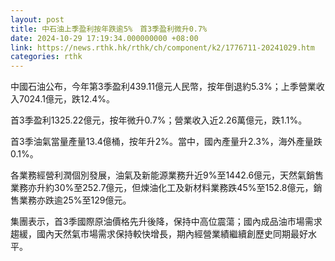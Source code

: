 ```yaml
---
layout: post
title: 中石油上季盈利按年跌逾5%　首3季盈利微升0.7%
date: 2024-10-29 17:19:34.000000000 +08:00
link: https://news.rthk.hk/rthk/ch/component/k2/1776711-20241029.htm
categories: rthk
---
```


中國石油公布，今年第3季盈利439.11億元人民幣，按年倒退約5.3%；上季營業收入7024.1億元，跌12.4%。

首3季盈利1325.22億元，按年微升0.7%；營業收入近2.26萬億元，跌1.1%。

首3季油氣當量產量13.4億桶，按年升2%。當中，國內產量升2.3%，海外產量跌0.1%。

各業務經營利潤個別發展，油氣及新能源業務升近9%至1442.6億元，天然氣銷售業務亦升約30%至252.7億元，但煉油化工及新材料業務跌45%至152.8億元，銷售業務亦跌逾25%至129億元。

集團表示，首3季國際原油價格先升後降，保持中高位震蕩；國內成品油市場需求趨緩，國內天然氣市場需求保持較快增長，期內經營業績繼續創歷史同期最好水平。
